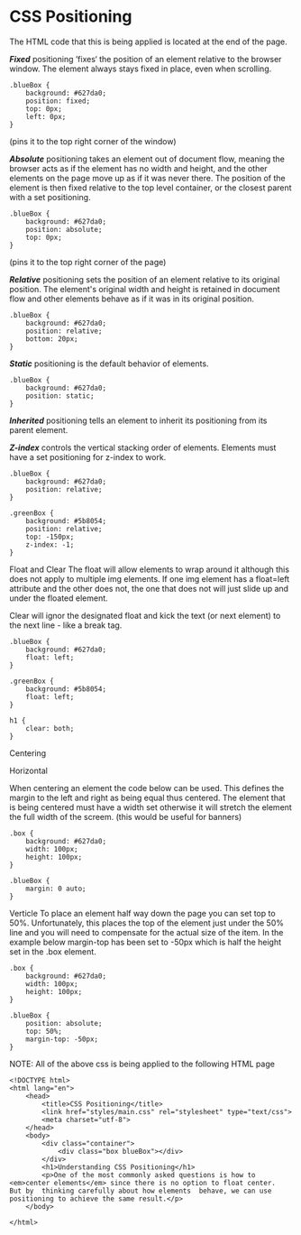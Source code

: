 <h1> CSS Positioning </h1>

The HTML code that this is being applied is located at the end of the page.

***Fixed*** positioning ’fixes‘ the position of an element relative to the browser window. The element always stays fixed in 
place, even when scrolling.

```
.blueBox {
    background: #627da0;
    position: fixed;
    top: 0px;
    left: 0px;
}
```
(pins it to the top right corner of the window)

***Absolute*** positioning takes an element out of document flow, meaning the browser acts as if the element has no width and 
height, and the other elements on the page move up as if it was never there. The position of the element is then fixed 
relative to the top level container, or the closest parent with a set positioning.

```
.blueBox {
    background: #627da0;
    position: absolute;
    top: 0px;
}
```
(pins it to the top right corner of the page)

***Relative*** positioning sets the position of an element relative to its original position. The element's original width and 
height is retained in document flow and other elements behave as if it was in its original position.

```
.blueBox {
    background: #627da0;
    position: relative;
    bottom: 20px;
}
```

***Static*** positioning is the default behavior of elements.

```
.blueBox {
    background: #627da0;
    position: static;
}
```

***Inherited*** positioning tells an element to inherit its positioning from its parent element. 

***Z-index*** controls the vertical stacking order of elements. Elements must have a set positioning for z-index to work.

```
.blueBox {
    background: #627da0;
    position: relative;
}

.greenBox {
    background: #5b8054;
    position: relative;
    top: -150px;
    z-index: -1; 
}
```

Float and Clear
The float will allow elements to wrap around it although this does not apply to multiple img elements. If one img element has a float=left attribute and the other does not, the one that does not will just slide up and under the floated element.

Clear will ignor the designated float and kick the text (or next element) to the next line - like a break tag.

```
.blueBox {
    background: #627da0;
    float: left;
}

.greenBox {
    background: #5b8054;
    float: left;
}

h1 {
    clear: both;
}
```

Centering

Horizontal

When centering an element the code below can be used. This defines the margin to the left and right as being equal thus centered. The element that is being centered must have a width set otherwise it will stretch the element the full width of the screem. (this would be useful for banners)

```
.box {
    background: #627da0;
    width: 100px;
    height: 100px;
}

.blueBox {
    margin: 0 auto;
}
```

Verticle
To place an element half way down the page you can set top to 50%. Unfortunately, this places the top of the element just under the 50% line and you will need to compensate for the actual size of the item. In the example below margin-top has been set to -50px which is half the height set in the .box element.

```
.box {
    background: #627da0;
    width: 100px;
    height: 100px;
}

.blueBox {
    position: absolute;
    top: 50%;
    margin-top: -50px;
}
```

NOTE:
All of the above css is being applied to the following HTML page

```
<!DOCTYPE html>
<html lang="en">
    <head>
        <title>CSS Positioning</title>
        <link href="styles/main.css" rel="stylesheet" type="text/css">
        <meta charset="utf-8">
    </head>
    <body>
        <div class="container">
            <div class="box blueBox"></div>
        </div> 
        <h1>Understanding CSS Positioning</h1>
        <p>One of the most commonly asked questions is how to <em>center elements</em> since there is no option to float center.  But by  thinking carefully about how elements  behave, we can use positioning to achieve the same result.</p>
    </body>

</html>
```

